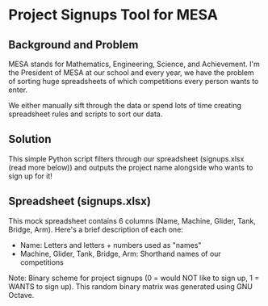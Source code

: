 # Project Signups Tool for MESA

## Background and Problem
MESA stands for Mathematics, Engineering, Science, and Achievement. I'm the President of MESA at our school and every year, we have the problem of sorting huge spreadsheets of which competitions every person wants to enter.

We either manually sift through the data or spend lots of time creating spreadsheet rules and scripts to sort our data.

## Solution
This simple Python script filters through our spreadsheet (signups.xlsx (read more below)) and outputs the project name alongside who wants to sign up for it!

## Spreadsheet (signups.xlsx)
This mock spreadsheet contains 6 columns (Name, Machine, Glider, Tank, Bridge, Arm). Here's a brief description of each one:
* Name: Letters and letters + numbers used as "names"
* Machine, Glider, Tank, Bridge, Arm: Shorthand names of our competitions

Note: Binary scheme for project signups (0 = would NOT like to sign up, 1 = WANTS to sign up). This random binary matrix was generated using GNU Octave.
